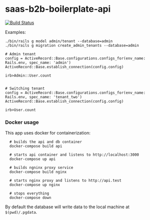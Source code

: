 # saas-b2b-boilerplate-api

[![Build Status](https://semaphoreci.com/api/v1/leandronsp/saas-b2b-boilerplate-api/branches/master/badge.svg)](https://semaphoreci.com/leandronsp/saas-b2b-boilerplate-api)

Examples:
```
./bin/rails g model admin/tenant --database=admin
./bin/rails g migration create_admin_tenants --database=admin

# Admin tenant
config = ActiveRecord::Base.configurations.configs_for(env_name: Rails.env, spec_name: 'admin')
ActiveRecord::Base.establish_connection(config.config)

irb>Admin::User.count


# Switching tenant
config = ActiveRecord::Base.configurations.configs_for(env_name: Rails.env, spec_name: 'tenant_two')
ActiveRecord::Base.establish_connection(config.config)

irb>User.count
```

### Docker usage

This app uses docker for containerization:
```
  # builds the api and db container
  docker-compose build api

  # starts api container and listens to http://localhost:3000
  docker-compose up api

  # builds ngninx proxy service
  docker-compose build nginx

  # starts nginx proxy and listens to http://api.test
  docker-compose up nginx

  # stops everything
  docker-compose down
```

By default the database will write data to the local machine at `$(pwd)/.pgdata`.
